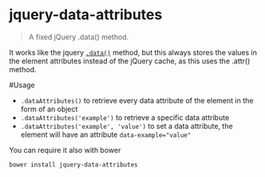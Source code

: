 # jquery-data-attributes
> A fixed jQuery .data() method.

It works like the jquery [`.data()`](https://api.jquery.com/jquery.data/) method, but this always stores the values in the element attributes instead of the jQuery cache, as this uses the .attr() method.

#Usage
- `.dataAttributes()` to retrieve every data attribute of the element in the form of an object
- `.dataAttributes('example')` to retrieve a specific data attribute
- `.dataAttributes('example', 'value')` to set a data attribute, the element will have an attribute `data-example="value"`

You can require it also with bower

    bower install jquery-data-attributes

